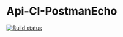 ﻿# Api-CI-PostmanEcho
[![Build status](https://ci.appveyor.com/api/projects/status/oncdxho4c7g0h1bk?svg=true)](https://ci.appveyor.com/project/Dima-Melnikov/api-ci-postmanecho)

